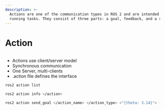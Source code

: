 ```yaml
---
description: >-
  Actions are one of the communication types in ROS 2 and are intended for long
  running tasks. They consist of three parts: a goal, feedback, and a result.
---
```


# Action

<figure><img src="https://docs.ros.org/en/humble/_images/Action-SingleActionClient.gif" alt=""><figcaption></figcaption></figure>

* Actions use client/server model
* Synchronous communication
* One Server, multi-clients
* .action file defines the interface

```bash
ros2 action list

ros2 action info </action>

ros2 action send_goal </action_name> </action_type> <"{theta: 3.14}"> --feedback
```
